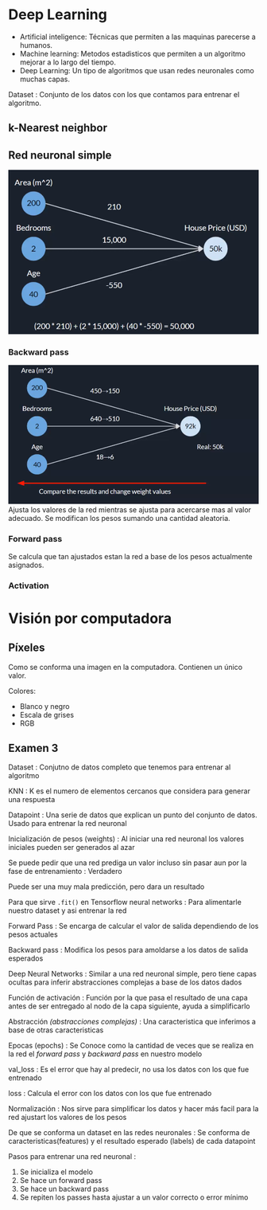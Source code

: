 # Deep Learning

* Artificial inteligence: Técnicas que permiten a las maquinas parecerse a humanos.
* Machine learning: Metodos estadisticos que permiten a un algoritmo mejorar a lo largo del tiempo.
* Deep Learning: Un tipo de algoritmos que usan redes neuronales como muchas capas. 

Dataset
: Conjunto de los datos con los que contamos para entrenar el algoritmo.

## k-Nearest neighbor

## Red neuronal simple
![Basic Neural Network](./images/simple_nn.png)
### Backward pass
![Backward Pass](./images/backward_pass.png)
Ajusta los valores de la red mientras se ajusta para acercarse mas al valor adecuado. Se modifican los pesos sumando una cantidad aleatoria.

### Forward pass
Se calcula que tan ajustados estan la red a base de los pesos actualmente asignados.

### Activation

# Visión por computadora

## Píxeles
Como se conforma una imagen en la computadora. Contienen un único valor.

Colores:
* Blanco y negro
* Escala de grises
* RGB

## Examen 3

Dataset
: Conjutno de datos completo que tenemos para entrenar al algoritmo

KNN
: K es el numero de elementos cercanos que considera para generar una respuesta

Datapoint
: Una serie de datos que explican un punto del conjunto de datos. Usado para entrenar la red neuronal

Inicialización de pesos (weights)
: Al iniciar una red neuronal los valores iniciales pueden ser generados al azar

Se puede pedir que una red prediga un valor incluso sin pasar aun por la fase de entrenamiento
: Verdadero

Puede ser una muy mala predicción, pero dara un resultado

Para que sirve `.fit()` en Tensorflow neural networks
: Para alimentarle nuestro dataset y asi entrenar la red

Forward Pass
: Se encarga de calcular el valor de salida dependiendo de los pesos actuales

Backward pass
: Modifica los pesos para amoldarse a los datos de salida esperados

Deep Neural Networks
: Similar a una red neuronal simple, pero tiene capas ocultas para inferir abstracciones complejas a base de los datos dados

Función de activación
: Función por la que pasa el resultado de una capa antes de ser entregado al nodo de la capa siguiente, ayuda a simplificarlo

Abstracción *(abstracciones complejas)*
: Una caracteristica que inferimos a base de otras caracteristicas

Epocas (epochs)
: Se Conoce como la cantidad de veces que se realiza en la red el *forward pass* y *backward pass* en nuestro modelo

val_loss
: Es el error que hay al predecir, no usa los datos con los que fue entrenado

loss
: Calcula el error con los datos con los que fue entrenado

Normalización
: Nos sirve para simplificar los datos y hacer más facil para la red ajustart los valores de los pesos

De que se conforma un dataset en las redes neuronales 
: Se conforma de caracteristicas(features) y el resultado esperado (labels) de cada datapoint

Pasos para entrenar una red neuronal
: 
1.  Se inicializa el modelo
2. Se hace un forward pass
3. Se hace un backward pass
4. Se repiten los passes hasta ajustar a un valor correcto o error mínimo

